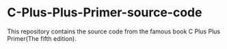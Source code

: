 # C-Plus-Plus-Primer-source-code
This repository contains the source code from the famous book C Plus Plus Primer(The fifth edition).   
